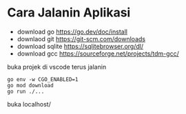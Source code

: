 # Cara Jalanin Aplikasi
- download go https://go.dev/doc/install
- downlaod git https://git-scm.com/downloads
- download sqlite https://sqlitebrowser.org/dl/
- download gcc https://sourceforge.net/projects/tdm-gcc/

buka projek di vscode
terus jalanin
```
go env -w CGO_ENABLED=1
go mod download
go run ./...
```

buka localhost/
